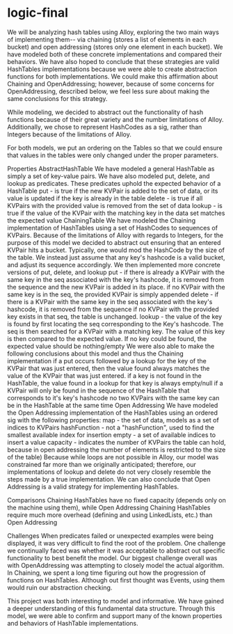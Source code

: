 # logic-final

We will be analyzing hash tables using Alloy, exploring the two main ways of implementing them-- via chaining (stores a list of elements in each bucket) and open addressing (stores only one element in each bucket). We have modeled both of these concrete implementations and compared their behaviors. We have also hoped to conclude that these strategies are valid HashTables implementations because we were able to create abstraction functions for both implementations. We could make this affirmation about Chaining and OpenAddressing; however, because of some concerns for OpenAddressing, described below, we feel less sure about making the same conclusions for this strategy.

While modeling, we decided to abstract out the functionality of hash functions because of their great variety and the number limitations of Alloy.
Additionally, we chose to represent HashCodes as a sig, rather than Integers because of the limitations of Alloy.

For both models, we put an ordering on the Tables so that we could ensure that values in the tables were only changed under the proper parameters.

Properties
AbstractHashTable
	We have modeled a general HashTable as simply a set of key-value pairs. We have also modeled put, delete, and lookup as predicates.
	These predicates uphold the expected behavior of a HashTable
		put - is true if the new KVPair is added to the set of data, or its value is updated if the key is already in the table
		delete - is true if all KVPairs with the provided value is removed from the set of data
		lookup - is true if the value of the KVPair with the matching key in the data set matches the expected value
ChainingTable
	We have modeled the Chaining implementation of HashTables using a set of HashCodes to sequences of KVPairs.
	Because of the limitations of Alloy with regards to Integers, for the purpose of this model we decided to abstract out ensuring that an entered KVPair hits a bucket. Typically, one would mod the HashCode by the size of the table. We instead just assume that any key's hashcode is a valid bucket, and adjust its sequence accordingly.
	We then implemented more concrete versions of put, delete, and lookup
		put - if there is already a KVPair with the same key in the seq associated with the key's hashcode, it is removed from the sequence and the new KVPair is added in its place.
			if no KVPair with the same key is in the seq, the provided KVPair is simply appended
		delete - if there is a KVPair with the same key in the seq associated with the key's hashcode, it is removed from the sequence
			if no KVPair with the provided key exists in that seq, the table is unchanged.
		lookup - the value of the key is found by first locating the seq corresponding to the Key's hashcode. The seq is then searched for a KVPair with a matching key. The value of this key is then compared to the expected value. If no key could be found, the expected value should be nothing/empty
	We were also able to make the following conclusions about this model and thus the Chaining implementation
		if a put occurs followed by a lookup for the key of the KVPair that was just entered, then the value found always matches the value of the KVPair that was just entered.
		if a key is not found in the HashTable, the value found in a lookup for that key is always empty/null
		if a KVPair will only be found in the sequence of the HashTable that corresponds to it's key's hashcode
		no two KVPairs with the same key can be in the HashTable at the same time
Open Addressing
	We have modeled the Open Addressing implementation of the HashTables using an ordered sig with the following properties:
		map - the set of data, models as a set of indices to KVPairs
		hashFunction - not a "hashFunction", used to find the smallest available index for insertion
		empty - a set of available indices to insert a value
		capacity - indicates the number of KVPairs the table can hold, because in open addressing the number of elements is restricted to the size of the table)
	Because while loops are not possible in Alloy, our model was constrained far more than we originally anticipated; therefore, our implementations of lookup and delete do not very closely resemble the steps made by a true implementation.
	We can also conclude that Open Addressing is a valid strategy for implementing HashTables.
	
Comparisons
	Chaining HashTables have no fixed capacity (depends only on the machine using them), while Open Addressing 
	Chaining HashTables require much more overhead (defining and using LinkedLists, etc.) than Open Addressing

Challenges
	When predicates failed or unexpected examples were being displayed, it was very difficult to find the root of the problem.
	One challenge we continually faced was whether it was acceptable to abstract out specific functionality to best benefit the model.
	Our biggest challenge overall was with OpenAddressing was attempting to closely model the actual algorithm. 
	In Chaining, we spent a long time figuring out how the progression of functions on HashTables. Although out first thought was Events, using them would ruin our abstraction checking.

This project was both interesting to model and informative. We have gained a deeper understanding of this fundamental data structure. Through this model, we were able to confirm and support many of the known properties and behaviors of HashTable implementations.

